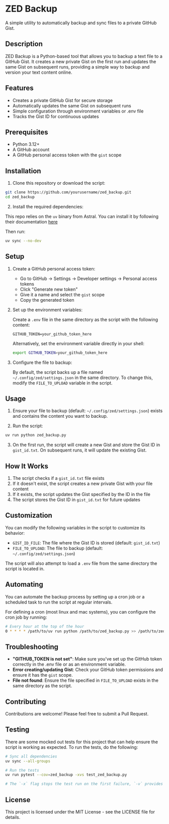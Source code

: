 # ZED Backup

A simple utility to automatically backup and sync files to a private GitHub Gist.

## Description

ZED Backup is a Python-based tool that allows you to backup a text file to a GitHub Gist. It creates a new private Gist on the first run and updates the same Gist on subsequent runs, providing a simple way to backup and version your text content online.

## Features

- Creates a private GitHub Gist for secure storage
- Automatically updates the same Gist on subsequent runs
- Simple configuration through environment variables or .env file
- Tracks the Gist ID for continuous updates

## Prerequisites

- Python 3.12+
- A GitHub account
- A GitHub personal access token with the `gist` scope

## Installation

1. Clone this repository or download the script:

```bash
git clone https://github.com/yourusername/zed_backup.git
cd zed_backup
```

2. Install the required dependencies:

This repo relies on the `uv` binary from Astral. You can install it by following their documentation [here](https://github.com/astral-sh/uv?tab=readme-ov-file#installation)

Then run:

```bash
uv sync --no-dev
```

## Setup

1. Create a GitHub personal access token:
   - Go to GitHub → Settings → Developer settings → Personal access tokens
   - Click "Generate new token"
   - Give it a name and select the `gist` scope
   - Copy the generated token

2. Set up the environment variables:

   Create a `.env` file in the same directory as the script with the following content:
   ```
   GITHUB_TOKEN=your_github_token_here
   ```

   Alternatively, set the environment variable directly in your shell:
   ```bash
   export GITHUB_TOKEN=your_github_token_here
   ```

3. Configure the file to backup:

   By default, the script backs up a file named `~/.config/zed/settings.json` in the same directory. To change this, modify the `FILE_TO_UPLOAD` variable in the script.

## Usage

1. Ensure your file to backup (default: `~/.config/zed/settings.json`) exists and contains the content you want to backup.

2. Run the script:

```bash
uv run python zed_backup.py
```

3. On the first run, the script will create a new Gist and store the Gist ID in `gist_id.txt`. On subsequent runs, it will update the existing Gist.

## How It Works

1. The script checks if a `gist_id.txt` file exists
2. If it doesn't exist, the script creates a new private Gist with your file content
3. If it exists, the script updates the Gist specified by the ID in the file
4. The script stores the Gist ID in `gist_id.txt` for future updates

## Customization

You can modify the following variables in the script to customize its behavior:

- `GIST_ID_FILE`: The file where the Gist ID is stored (default: `gist_id.txt`)
- `FILE_TO_UPLOAD`: The file to backup (default: `~/.config/zed/settings.json`)

The script will also attempt to load a `.env` file from the same directory the script is located in.

## Automating

You can automate the backup process by setting up a cron job or a scheduled task to run the script at regular intervals.

For defining a cron (most linux and mac systems), you can configure the cron job by running:

```bash
# Every hour at the top of the hour
0 * * * * /path/to/uv run python /path/to/zed_backup.py >> /path/to/zed_backup.log 2>&1
```

## Troubleshooting

- **"GITHUB_TOKEN is not set"**: Make sure you've set up the GitHub token correctly in the .env file or as an environment variable.
- **Error creating/updating Gist**: Check your GitHub token permissions and ensure it has the `gist` scope.
- **File not found**: Ensure the file specified in `FILE_TO_UPLOAD` exists in the same directory as the script.

## Contributing

Contributions are welcome! Please feel free to submit a Pull Request.

## Testing

There are some mocked out tests for this project that can help ensure the script is working as expected. To run the tests, do the following:

```bash
# Sync all dependencies
uv sync --all-groups

# Run the tests
uv run pytest --cov=zed_backup -xvs test_zed_backup.py

# The `-x` flag stops the test run on the first failure, `-v` provides verbose output, and `-s` allows print statements to be displayed.
```

## License

This project is licensed under the MIT License - see the LICENSE file for details.
